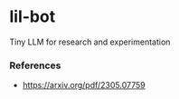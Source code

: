 # lil-bot
Tiny LLM for research and experimentation


### References
- https://arxiv.org/pdf/2305.07759
